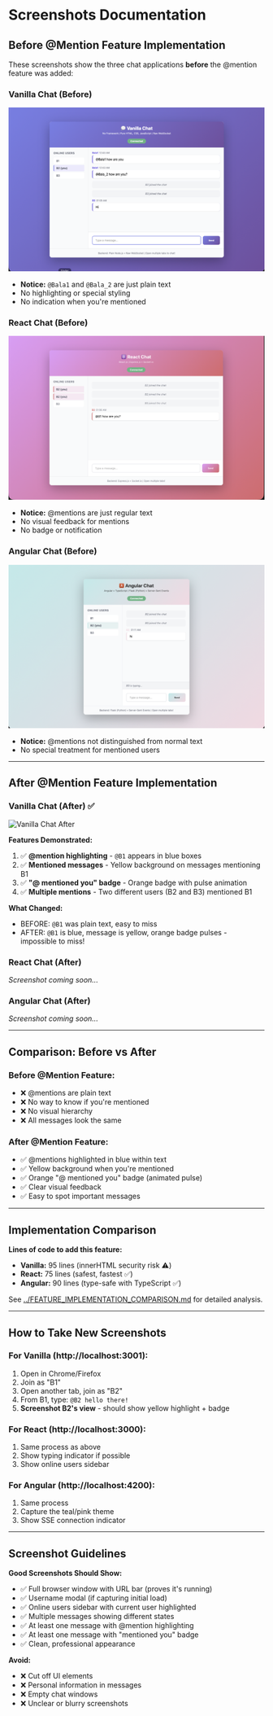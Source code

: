 # Screenshots Documentation

## Before @Mention Feature Implementation

These screenshots show the three chat applications **before** the @mention feature was added:

### Vanilla Chat (Before)
![Vanilla Chat Before](Vanilla_chat.png)
- **Notice:** `@Bala1` and `@Bala_2` are just plain text
- No highlighting or special styling
- No indication when you're mentioned

### React Chat (Before)
![React Chat Before](React_chat.png)
- **Notice:** @mentions are just regular text
- No visual feedback for mentions
- No badge or notification

### Angular Chat (Before)
![Angular Chat Before](Angular_chat.png)
- **Notice:** @mentions not distinguished from normal text
- No special treatment for mentioned users

---

## After @Mention Feature Implementation

### Vanilla Chat (After) ✅
![Vanilla Chat After](Vanilla_chat_with_mentions.png)

**Features Demonstrated:**
1. ✅ **@mention highlighting** - `@B1` appears in blue boxes
2. ✅ **Mentioned messages** - Yellow background on messages mentioning B1
3. ✅ **"@ mentioned you" badge** - Orange badge with pulse animation
4. ✅ **Multiple mentions** - Two different users (B2 and B3) mentioned B1

**What Changed:**
- BEFORE: `@B1` was plain text, easy to miss
- AFTER: `@B1` is blue, message is yellow, orange badge pulses - impossible to miss!

### React Chat (After)
_Screenshot coming soon..._

### Angular Chat (After)
_Screenshot coming soon..._

---

## Comparison: Before vs After

### Before @Mention Feature:
- ❌ @mentions are plain text
- ❌ No way to know if you're mentioned
- ❌ No visual hierarchy
- ❌ All messages look the same

### After @Mention Feature:
- ✅ @mentions highlighted in blue within text
- ✅ Yellow background when you're mentioned
- ✅ Orange "@ mentioned you" badge (animated pulse)
- ✅ Clear visual feedback
- ✅ Easy to spot important messages

---

## Implementation Comparison

**Lines of code to add this feature:**
- **Vanilla:** 95 lines (innerHTML security risk ⚠️)
- **React:** 75 lines (safest, fastest ✅)
- **Angular:** 90 lines (type-safe with TypeScript ✅)

See [../FEATURE_IMPLEMENTATION_COMPARISON.md](../FEATURE_IMPLEMENTATION_COMPARISON.md) for detailed analysis.

---

## How to Take New Screenshots

### For Vanilla (http://localhost:3001):
1. Open in Chrome/Firefox
2. Join as "B1"
3. Open another tab, join as "B2"
4. From B1, type: `@B2 hello there!`
5. **Screenshot B2's view** - should show yellow highlight + badge

### For React (http://localhost:3000):
1. Same process as above
2. Show typing indicator if possible
3. Show online users sidebar

### For Angular (http://localhost:4200):
1. Same process
2. Capture the teal/pink theme
3. Show SSE connection indicator

---

## Screenshot Guidelines

**Good Screenshots Should Show:**
- ✅ Full browser window with URL bar (proves it's running)
- ✅ Username modal (if capturing initial load)
- ✅ Online users sidebar with current user highlighted
- ✅ Multiple messages showing different states
- ✅ At least one message with @mention highlighting
- ✅ At least one message with "mentioned you" badge
- ✅ Clean, professional appearance

**Avoid:**
- ❌ Cut off UI elements
- ❌ Personal information in messages
- ❌ Empty chat windows
- ❌ Unclear or blurry screenshots
